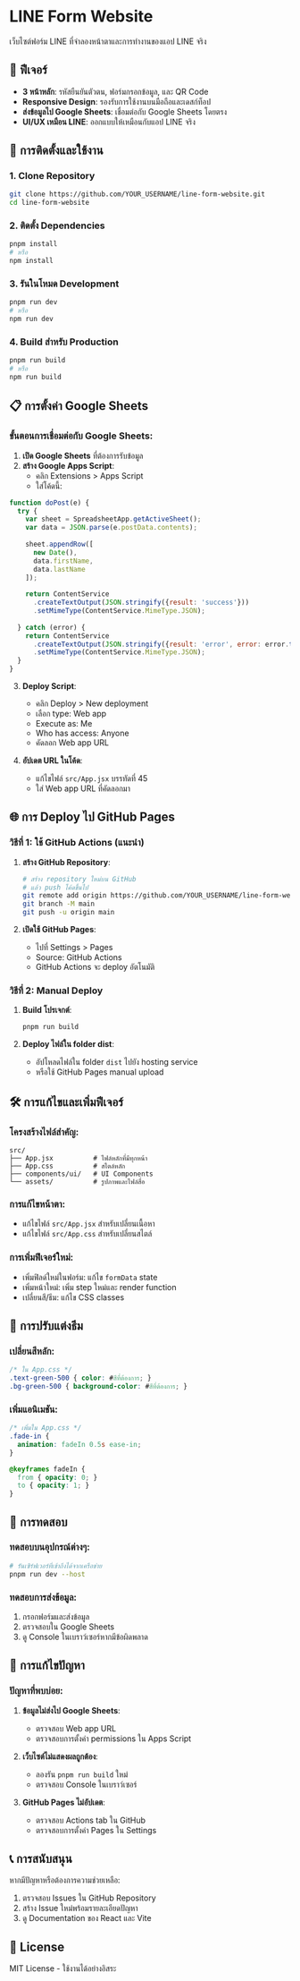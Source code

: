 # LINE Form Website

เว็บไซต์ฟอร์ม LINE ที่จำลองหน้าตาและการทำงานของแอป LINE จริง

## 🌟 ฟีเจอร์

- **3 หน้าหลัก**: รหัสยืนยันตัวตน, ฟอร์มกรอกข้อมูล, และ QR Code
- **Responsive Design**: รองรับการใช้งานบนมือถือและเดสก์ท็อป
- **ส่งข้อมูลไป Google Sheets**: เชื่อมต่อกับ Google Sheets โดยตรง
- **UI/UX เหมือน LINE**: ออกแบบให้เหมือนกับแอป LINE จริง

## 🚀 การติดตั้งและใช้งาน

### 1. Clone Repository
```bash
git clone https://github.com/YOUR_USERNAME/line-form-website.git
cd line-form-website
```

### 2. ติดตั้ง Dependencies
```bash
pnpm install
# หรือ
npm install
```

### 3. รันในโหมด Development
```bash
pnpm run dev
# หรือ
npm run dev
```

### 4. Build สำหรับ Production
```bash
pnpm run build
# หรือ
npm run build
```

## 📋 การตั้งค่า Google Sheets

### ขั้นตอนการเชื่อมต่อกับ Google Sheets:

1. **เปิด Google Sheets** ที่ต้องการรับข้อมูล
2. **สร้าง Google Apps Script**:
   - คลิก Extensions > Apps Script
   - ใส่โค้ดนี้:

```javascript
function doPost(e) {
  try {
    var sheet = SpreadsheetApp.getActiveSheet();
    var data = JSON.parse(e.postData.contents);
    
    sheet.appendRow([
      new Date(),
      data.firstName,
      data.lastName
    ]);
    
    return ContentService
      .createTextOutput(JSON.stringify({result: 'success'}))
      .setMimeType(ContentService.MimeType.JSON);
      
  } catch (error) {
    return ContentService
      .createTextOutput(JSON.stringify({result: 'error', error: error.toString()}))
      .setMimeType(ContentService.MimeType.JSON);
  }
}
```

3. **Deploy Script**:
   - คลิก Deploy > New deployment
   - เลือก type: Web app
   - Execute as: Me
   - Who has access: Anyone
   - คัดลอก Web app URL

4. **อัปเดต URL ในโค้ด**:
   - แก้ไขไฟล์ `src/App.jsx` บรรทัดที่ 45
   - ใส่ Web app URL ที่คัดลอกมา

## 🌐 การ Deploy ไป GitHub Pages

### วิธีที่ 1: ใช้ GitHub Actions (แนะนำ)

1. **สร้าง GitHub Repository**:
   ```bash
   # สร้าง repository ใหม่บน GitHub
   # แล้ว push โค้ดขึ้นไป
   git remote add origin https://github.com/YOUR_USERNAME/line-form-website.git
   git branch -M main
   git push -u origin main
   ```

2. **เปิดใช้ GitHub Pages**:
   - ไปที่ Settings > Pages
   - Source: GitHub Actions
   - GitHub Actions จะ deploy อัตโนมัติ

### วิธีที่ 2: Manual Deploy

1. **Build โปรเจกต์**:
   ```bash
   pnpm run build
   ```

2. **Deploy ไฟล์ใน folder dist**:
   - อัปโหลดไฟล์ใน folder `dist` ไปยัง hosting service
   - หรือใช้ GitHub Pages manual upload

## 🛠️ การแก้ไขและเพิ่มฟีเจอร์

### โครงสร้างไฟล์สำคัญ:

```
src/
├── App.jsx          # ไฟล์หลักที่มีทุกหน้า
├── App.css          # สไตล์หลัก
├── components/ui/   # UI Components
└── assets/          # รูปภาพและไฟล์สื่อ
```

### การแก้ไขหน้าตา:
- แก้ไขไฟล์ `src/App.jsx` สำหรับเปลี่ยนเนื้อหา
- แก้ไขไฟล์ `src/App.css` สำหรับเปลี่ยนสไตล์

### การเพิ่มฟีเจอร์ใหม่:
- เพิ่มฟิลด์ใหม่ในฟอร์ม: แก้ไข `formData` state
- เพิ่มหน้าใหม่: เพิ่ม step ใหม่และ render function
- เปลี่ยนสี/ธีม: แก้ไข CSS classes

## 🎨 การปรับแต่งธีม

### เปลี่ยนสีหลัก:
```css
/* ใน App.css */
.text-green-500 { color: #สีที่ต้องการ; }
.bg-green-500 { background-color: #สีที่ต้องการ; }
```

### เพิ่มแอนิเมชัน:
```css
/* เพิ่มใน App.css */
.fade-in {
  animation: fadeIn 0.5s ease-in;
}

@keyframes fadeIn {
  from { opacity: 0; }
  to { opacity: 1; }
}
```

## 📱 การทดสอบ

### ทดสอบบนอุปกรณ์ต่างๆ:
```bash
# รันเซิร์ฟเวอร์ที่เข้าถึงได้จากเครือข่าย
pnpm run dev --host
```

### ทดสอบการส่งข้อมูล:
1. กรอกฟอร์มและส่งข้อมูล
2. ตรวจสอบใน Google Sheets
3. ดู Console ในเบราว์เซอร์หากมีข้อผิดพลาด

## 🔧 การแก้ไขปัญหา

### ปัญหาที่พบบ่อย:

1. **ข้อมูลไม่ส่งไป Google Sheets**:
   - ตรวจสอบ Web app URL
   - ตรวจสอบการตั้งค่า permissions ใน Apps Script

2. **เว็บไซต์ไม่แสดงผลถูกต้อง**:
   - ลองรัน `pnpm run build` ใหม่
   - ตรวจสอบ Console ในเบราว์เซอร์

3. **GitHub Pages ไม่อัปเดต**:
   - ตรวจสอบ Actions tab ใน GitHub
   - ตรวจสอบการตั้งค่า Pages ใน Settings

## 📞 การสนับสนุน

หากมีปัญหาหรือต้องการความช่วยเหลือ:
1. ตรวจสอบ Issues ใน GitHub Repository
2. สร้าง Issue ใหม่พร้อมรายละเอียดปัญหา
3. ดู Documentation ของ React และ Vite

## 📄 License

MIT License - ใช้งานได้อย่างอิสระ

